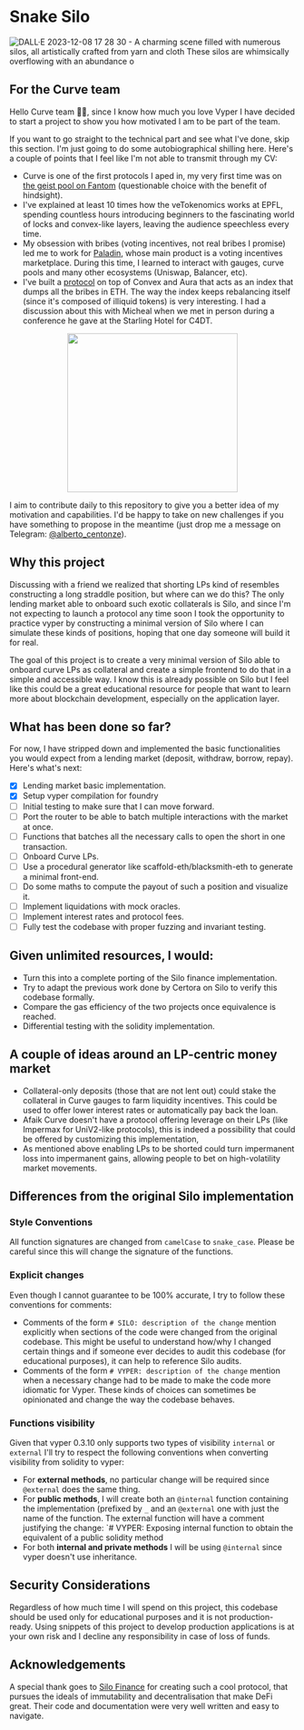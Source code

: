 # Snake Silo
![DALL·E 2023-12-08 17 28 30 - A charming scene filled with numerous silos, all artistically crafted from yarn and cloth  These silos are whimsically overflowing with an abundance o](https://github.com/AlbertoCentonze/snake-silo/assets/11707683/b387e4d7-c4b7-4dc8-b174-441ff6933ba0)

## For the Curve team
Hello Curve team 👋🏻, since I know how much you love Vyper I have decided to start a project to show you how motivated I am to be part of the team.

If you want to go straight to the technical part and see what I've done, skip this section. I'm just going to do some autobiographical shilling here.
Here's a couple of points that I feel like I'm not able to transmit through my CV:
- Curve is one of the first protocols I aped in, my very first time was on [the geist pool on Fantom](https://ftmscan.com/tx/0xee0a9731c8b56ce76b4bd7baa9182cf1396d609b96719d24d6c9032daea29dbd) (questionable choice with the benefit of hindsight).
- I've explained at least 10 times how the veTokenomics works at EPFL, spending countless hours introducing beginners to the fascinating world of locks and convex-like layers, leaving the audience speechless every time.
- My obsession with bribes (voting incentives, not real bribes I promise) led me to work for [Paladin](https://paladin.vote/), whose main product is a voting incentives marketplace. During this time, I learned to interact with gauges, curve pools and many other ecosystems (Uniswap, Balancer, etc).
- I've built a [protocol](https://github.com/PaladinFinance/Warlord) on top of Convex and Aura that acts as an index that dumps all the bribes in ETH. The way the index keeps rebalancing itself (since it's composed of illiquid tokens) is very interesting. I had a discussion about this with Micheal when we met in person during a conference he gave at the Starling Hotel for C4DT.
<p align="center">
<img src="https://github.com/AlbertoCentonze/snake-silo/assets/11707683/78f4131d-c35a-48ae-8bb7-c0bed6ea1632" width="300" height="280">
</p>

I aim to contribute daily to this repository to give you a better idea of my motivation and capabilities. I'd be happy to take on new challenges if you have something to propose in the meantime (just drop me a message on Telegram: [@alberto_centonze](https://t.me/alberto_centonze)).

## Why this project
Discussing with a friend we realized that shorting LPs kind of resembles constructing a long straddle position, but where can we do this? The only lending market able to onboard such exotic collaterals is Silo, and since I'm not expecting to launch a protocol any time soon I took the opportunity to practice vyper by constructing a minimal version of Silo where I can simulate these kinds of positions, hoping that one day someone will build it for real.

The goal of this project is to create a very minimal version of Silo able to onboard curve LPs as collateral and create a simple frontend to do that in a simple and accessible way. I know this is already possible on Silo but I feel like this could be a great educational resource for people that want to learn more about blockchain development, especially on the application layer.

## What has been done so far?
For now, I have stripped down and implemented the basic functionalities you would expect from a lending market (deposit, withdraw, borrow, repay). Here's what's next:
- [x] Lending market basic implementation.
- [x] Setup vyper compilation for foundry
- [ ] Initial testing to make sure that I can move forward.
- [ ] Port the router to be able to batch multiple interactions with the market at once.
- [ ] Functions that batches all the necessary calls to open the short in one transaction.
- [ ] Onboard Curve LPs.
- [ ] Use a procedural generator like scaffold-eth/blacksmith-eth to generate a minimal front-end.
- [ ] Do some maths to compute the payout of such a position and visualize it.
- [ ] Implement liquidations with mock oracles.
- [ ] Implement interest rates and protocol fees.
- [ ] Fully test the codebase with proper fuzzing and invariant testing.

## Given unlimited resources, I would: 
- Turn this into a complete porting of the Silo finance implementation.
- Try to adapt the previous work done by Certora on Silo to verify this codebase formally.
- Compare the gas efficiency of the two projects once equivalence is reached.
- Differential testing with the solidity implementation.

## A couple of ideas around an LP-centric money market
- Collateral-only deposits (those that are not lent out) could stake the collateral in Curve gauges to farm liquidity incentives. This could be used to offer lower interest rates or automatically pay back the loan.
- Afaik Curve doesn't have a protocol offering leverage on their LPs (like Impermax for UniV2-like protocols), this is indeed a possibility that could be offered by customizing this implementation,
- As mentioned above enabling LPs to be shorted could turn impermanent loss into impermanent gains, allowing people to bet on high-volatility market movements.


## Differences from the original Silo implementation
### Style Conventions
All function signatures are changed from `camelCase` to `snake_case`. Please be careful since this will change the signature of the functions.

### Explicit changes
Even though I cannot guarantee to be 100% accurate, I try to follow these conventions for comments:
- Comments of the form `# SILO: description of the change` mention explicitly when sections of the code were changed from the original codebase. This might be useful to understand how/why I changed certain things and if someone ever decides to audit this codebase (for educational purposes), it can help to reference Silo audits.
- Comments of the form `# VYPER: description of the change` mention when a necessary change had to be made to make the code more idiomatic for Vyper. These kinds of choices can sometimes be opinionated and change the way the codebase behaves.

### Functions visibility
Given that vyper 0.3.10 only supports two types of visibility `internal` or `external` I'll try to respect the following conventions when converting visibility from solidity to vyper:
- For **external methods**, no particular change will be required since `@external` does the same thing.
- For **public methods**, I will create both an `@internal` function containing the implementation (prefixed by `_` and an `@external` one with just the name of the function. The external function will have a comment justifying the change: `# VYPER: Exposing internal function to obtain the equivalent of a public solidity method
- For both **internal and private methods** I will be using `@internal` since vyper doesn't use inheritance.

## Security Considerations
Regardless of how much time I will spend on this project, this codebase should be used only for educational purposes and it is not production-ready. Using snippets of this project to develop production applications is at your own risk and I decline any responsibility in case of loss of funds. 

## Acknowledgements
A special thank goes to [Silo Finance](https://www.silo.finance/) for creating such a cool protocol, that pursues the ideals of immutability and decentralisation that make DeFi great. Their code and documentation were very well written and easy to navigate.
